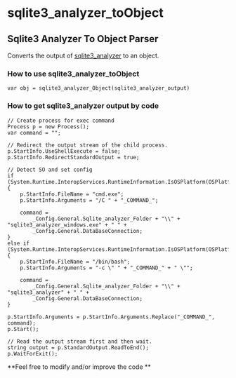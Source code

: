 # sqlite3_analyzer_toObject
## Sqlite3 Analyzer To Object Parser

Converts the output of [sqlite3_analyzer](https://www.sqlite.org/sqlanalyze.html) to an object.

### How to use sqlite3_analyzer_toObject
```
var obj = sqlite3_analyzer_Object(sqlite3_analyzer_output)
```
### How to get sqlite3_analyzer output by code
```
// Create process for exec command
Process p = new Process();
var command = "";

// Redirect the output stream of the child process.
p.StartInfo.UseShellExecute = false;
p.StartInfo.RedirectStandardOutput = true;

// Detect SO and set config
if (System.Runtime.InteropServices.RuntimeInformation.IsOSPlatform(OSPlatform.Windows))
{
	p.StartInfo.FileName = "cmd.exe";
	p.StartInfo.Arguments = "/C " + "_COMMAND_";

	command = 
		_Config.General.Sqlite_analyzer_Folder + "\\" + "sqlite3_analyzer_windows.exe" + " " +
		_Config.General.DataBaseConnection;
}
else if (System.Runtime.InteropServices.RuntimeInformation.IsOSPlatform(OSPlatform.Linux))
{
	p.StartInfo.FileName = "/bin/bash";
	p.StartInfo.Arguments = "-c \" " + "_COMMAND_" + " \"";

	command = 
		_Config.General.Sqlite_analyzer_Folder + "\\" + "sqlite3_analyzer" + " " +
		_Config.General.DataBaseConnection;
}

p.StartInfo.Arguments = p.StartInfo.Arguments.Replace("_COMMAND_", command);
p.Start();

// Read the output stream first and then wait.
string output = p.StandardOutput.ReadToEnd();
p.WaitForExit();
```

**Feel free to modify and/or improve the code **
